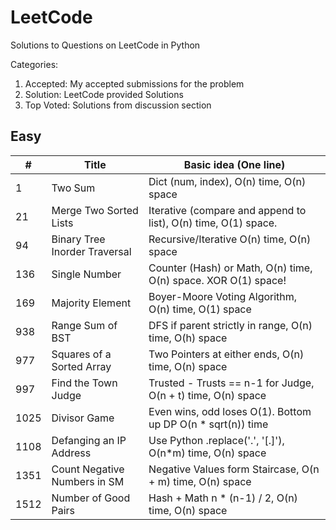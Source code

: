# LeetCode

Solutions to Questions on LeetCode in Python

Categories:

1. Accepted: My accepted submissions for the problem
2. Solution: LeetCode provided Solutions
3. Top Voted: Solutions from discussion section

## Easy

| #    | Title                         | Basic idea (One line)                                          |
| ---- | ----------------------------- | -------------------------------------------------------------- |
| 1    | Two Sum                       | Dict (num, index), O(n) time, O(n) space                       |
| 21   | Merge Two Sorted Lists        | Iterative (compare and append to list), O(n) time, O(1) space. |
| 94   | Binary Tree Inorder Traversal | Recursive/Iterative O(n) time, O(n) space                      |
| 136  | Single Number                 | Counter (Hash) or Math, O(n) time, O(n) space. XOR O(1) space! |
| 169  | Majority Element              | Boyer-Moore Voting Algorithm, O(n) time, O(1) space            |
| 938  | Range Sum of BST              | DFS if parent strictly in range, O(n) time, O(h) space         |
| 977  | Squares of a Sorted Array     | Two Pointers at either ends, O(n) time, O(n) space             |
| 997  | Find the Town Judge           | Trusted - Trusts == n-1 for Judge, O(n + t) time, O(n) space   |
| 1025 | Divisor Game                  | Even wins, odd loses O(1). Bottom up DP O(n \* sqrt(n)) time   |
| 1108 | Defanging an IP Address       | Use Python .replace('.', '[.]'), O(n\*m) time, O(n) space      |
| 1351 | Count Negative Numbers in SM  | Negative Values form Staircase, O(n + m) time, O(n) space      |
| 1512 | Number of Good Pairs          | Hash + Math n \* (n-1) / 2, O(n) time, O(n) space              |
